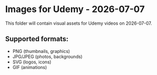 # Images for Udemy - 2026-07-07

This folder will contain visual assets for Udemy videos on 2026-07-07.

## Supported formats:
- PNG (thumbnails, graphics)
- JPG/JPEG (photos, backgrounds)
- SVG (logos, icons)
- GIF (animations)

